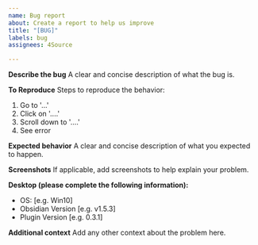 ```yaml
---
name: Bug report
about: Create a report to help us improve
title: "[BUG]"
labels: bug
assignees: 4Source

---
```


**Describe the bug**
A clear and concise description of what the bug is.

**To Reproduce**
Steps to reproduce the behavior:
1. Go to '...'
2. Click on '....'
3. Scroll down to '....'
4. See error

**Expected behavior**
A clear and concise description of what you expected to happen.

**Screenshots**
If applicable, add screenshots to help explain your problem.

**Desktop (please complete the following information):**
 - OS: [e.g. Win10]
 - Obsidian Version [e.g. v1.5.3]
 - Plugin Version [e.g. 0.3.1]

**Additional context**
Add any other context about the problem here.

